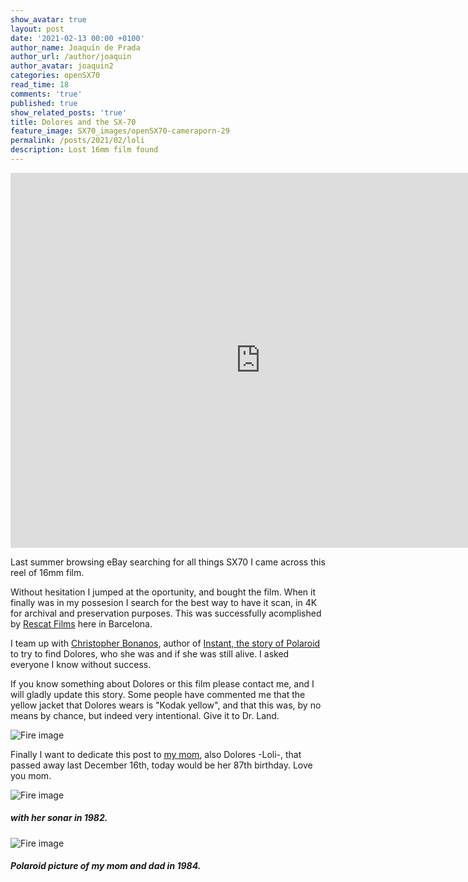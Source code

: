 ```yaml
---
show_avatar: true
layout: post
date: '2021-02-13 00:00 +0100'
author_name: Joaquín de Prada
author_url: /author/joaquin
author_avatar: joaquin2
categories: openSX70
read_time: 18
comments: 'true'
published: true
show_related_posts: 'true'
title: Dolores and the SX-70
feature_image: SX70_images/openSX70-cameraporn-29
permalink: /posts/2021/02/loli
description: Lost 16mm film found
---
```

<iframe src="https://player.vimeo.com/video/477548753" width="800" height="600" frameborder="0" allow="autoplay; fullscreen" allowfullscreen></iframe>

Last summer browsing eBay searching for all things SX70 I came across this reel of 16mm film.

Without hesitation I jumped at the oportunity, and bought the film. When it finally was in my possesion I search for the best way to have it scan, in 4K for archival and preservation purposes. This was successfully acomplished by [Rescat Films](https://www.rescatfilms.org/) here in Barcelona.

I team up with [Christopher Bonanos](https://www.instagram.com/polaroidland/), author of [Instant, the story of Polaroid](https://www.amazon.com/-/es/Christopher-Bonanos-ebook/dp/B0099RLOI2/ref=sr_1_1?__mk_es_US=%C3%85M%C3%85%C5%BD%C3%95%C3%91&crid=31LHHN5B3P1K1&dchild=1&keywords=instant+the+story+of+polaroid&qid=1613172410&sprefix=instant+the+s%2Caps%2C216&sr=8-1) to try to find Dolores, who she was and if she was still alive. I asked everyone I know without success.

If you know something about Dolores or this film please contact me, and I will gladly update this story. Some people have commented me that the yellow jacket that Dolores wears is "Kodak yellow", and that this was, by no means by chance, but indeed very intentional. Give it to Dr. Land.

![Fire image]({{site.url}}/{{site.baseurl}}img/2021/02/film-strip-dolores.jpg)

Finally I want to dedicate this post to [my mom](http://lolideprada.com/), also Dolores -Loli-, that passed away last December 16th, today would be her 87th birthday. Love you mom.

![Fire image]({{site.url}}/{{site.baseurl}}img/2021/02/820830_Viaje_La_Toja_13.jpg)
##### with her sonar in 1982.
![Fire image]({{site.url}}/{{site.baseurl}}img/2021/02/papa_y_mama6.jpg)
##### Polaroid picture of my mom and dad in 1984.






